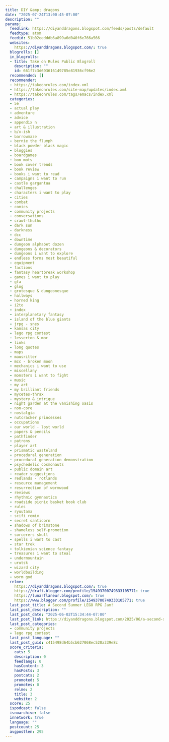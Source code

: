 ```yaml
---
title: DIY &amp; dragons
date: "2025-07-24T13:00:45-07:00"
description: ""
params:
  feedlink: https://diyanddragons.blogspot.com/feeds/posts/default
  feedtype: atom
  feedid: 51b02eedddb6a899a6d040f6e766a566
  websites:
    https://diyanddragons.blogspot.com/: true
  blogrolls: []
  in_blogrolls:
  - title: Take on Rules Public Blogroll
    description: ""
    id: 661f7c3d693616149785e81936cf96e2
  recommended: []
  recommender:
  - https://takeonrules.com/index.xml
  - https://takeonrules.com/site-map/updates/index.xml
  - https://takeonrules.com/tags/emacs/index.xml
  categories:
  - 5e
  - actual play
  - adventure
  - advice
  - appendix n
  - art & illustration
  - b/x-ish
  - barrowmaze
  - bernie the flumph
  - black powder black magic
  - bloggies
  - boardgames
  - bon mots
  - book cover trends
  - book review
  - books i want to read
  - campaigns i want to run
  - castle gargantua
  - challenges
  - characters i want to play
  - cities
  - combat
  - comics
  - community projects
  - conversations
  - crawl-thulhu
  - dark sun
  - darkness
  - dcc
  - downtime
  - dungeon alphabet dozen
  - dungeons & decorators
  - dungeons i want to explore
  - endless forms most beautiful
  - equipment
  - factions
  - fantasy heartbreak workshop
  - games i want to play
  - gfa
  - glog
  - grotesque & dungeonesque
  - hallways
  - horned king
  - i2to
  - index
  - interplanetary fantasy
  - island of the blue giants
  - jrpg - snes
  - kansas city
  - lego rpg contest
  - lesserton & mor
  - links
  - long quotes
  - maps
  - mausritter
  - mcc - broken moon
  - mechanics i want to use
  - miscellany
  - monsters i want to fight
  - music
  - my art
  - my brilliant friends
  - mycetes-thrax
  - mystery & intrigue
  - night garden at the vanishing oasis
  - non-core
  - nostalgia
  - nutcracker princesses
  - occupations
  - our world - lost world
  - papers & pencils
  - pathfinder
  - patrons
  - player art
  - prismatic wasteland
  - procedural generation
  - procedural generation demonstration
  - psychedelic cosmonauts
  - public domain art
  - reader suggestions
  - redlands - rotlands
  - resource management
  - resurrection of wormwood
  - reviews
  - rhythmic gymnastics
  - roadside picnic basket book club
  - rules
  - ryuutama
  - scifi remix
  - secret santicorn
  - shadows of brimstone
  - shameless self-promotion
  - sorcerers skull
  - spells i want to cast
  - star trek
  - tolkienian science fantasy
  - treasures i want to steal
  - undermountain
  - urutsk
  - wizard city
  - worldbuilding
  - worm god
  relme:
    https://diyanddragons.blogspot.com/: true
    https://draft.blogger.com/profile/15493700749333105771: true
    https://lunarflaneur.blogspot.com/: true
    https://www.blogger.com/profile/15493700749333105771: true
  last_post_title: A Second Summer LEGO RPG Jam!
  last_post_description: ""
  last_post_date: "2025-06-02T15:34:44-07:00"
  last_post_link: https://diyanddragons.blogspot.com/2025/06/a-second-summer-lego-rpg-jam.html
  last_post_categories:
  - community projects
  - lego rpg contest
  last_post_language: ""
  last_post_guid: c415498d64b5cb627068ec520a339e8c
  score_criteria:
    cats: 5
    description: 0
    feedlangs: 0
    hasContent: 3
    hasPosts: 3
    postcats: 2
    promoted: 5
    promotes: 0
    relme: 2
    title: 3
    website: 2
  score: 25
  ispodcast: false
  isnoarchive: false
  innetwork: true
  language: ""
  postcount: 25
  avgpostlen: 295
---
```

